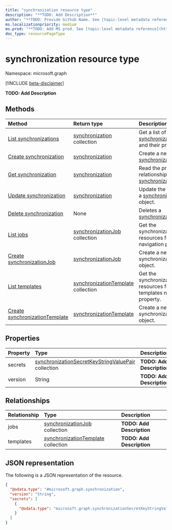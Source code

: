 ```yaml
---
title: "synchronization resource type"
description: "**TODO: Add Description**"
author: "**TODO: Provide Github Name. See [topic-level metadata reference](https://msgo.azurewebsites.net/add/document/guidelines/metadata.html#topic-level-metadata)**"
ms.localizationpriority: medium
ms.prod: "**TODO: Add MS prod. See [topic-level metadata reference](https://msgo.azurewebsites.net/add/document/guidelines/metadata.html#topic-level-metadata)**"
doc_type: resourcePageType
---
```


# synchronization resource type

Namespace: microsoft.graph

[!INCLUDE [beta-disclaimer](../../includes/beta-disclaimer.md)]

**TODO: Add Description**

## Methods
|Method|Return type|Description|
|:---|:---|:---|
|[List synchronizations](../api/synchronization-synchronization-list.md)|[synchronization](../resources/synchronization-synchronization.md) collection|Get a list of the [synchronization](../resources/synchronization-synchronization.md) objects and their properties.|
|[Create synchronization](../api/serviceprincipal-post-synchronization.md)|[synchronization](../resources/synchronization-synchronization.md)|Create a new [synchronization](../resources/synchronization-synchronization.md) object.|
|[Get synchronization](../api/synchronization-synchronization-get.md)|[synchronization](../resources/synchronization-synchronization.md)|Read the properties and relationships of a [synchronization](../resources/synchronization-synchronization.md) object.|
|[Update synchronization](../api/synchronization-synchronization-update.md)|[synchronization](../resources/synchronization-synchronization.md)|Update the properties of a [synchronization](../resources/synchronization-synchronization.md) object.|
|[Delete synchronization](../api/synchronization-synchronization-delete.md)|None|Deletes a [synchronization](../resources/synchronization-synchronization.md) object.|
|[List jobs](../api/synchronization-synchronization-list-jobs.md)|[synchronizationJob](../resources/synchronization-synchronizationjob.md) collection|Get the synchronizationJob resources from the jobs navigation property.|
|[Create synchronizationJob](../api/synchronization-synchronization-post-jobs.md)|[synchronizationJob](../resources/synchronization-synchronizationjob.md)|Create a new synchronizationJob object.|
|[List templates](../api/synchronization-synchronization-list-templates.md)|[synchronizationTemplate](../resources/synchronization-synchronizationtemplate.md) collection|Get the synchronizationTemplate resources from the templates navigation property.|
|[Create synchronizationTemplate](../api/synchronization-synchronization-post-templates.md)|[synchronizationTemplate](../resources/synchronization-synchronizationtemplate.md)|Create a new synchronizationTemplate object.|

## Properties
|Property|Type|Description|
|:---|:---|:---|
|secrets|[synchronizationSecretKeyStringValuePair](../resources/synchronization-synchronizationsecretkeystringvaluepair.md) collection|**TODO: Add Description**|
|version|String|**TODO: Add Description**|

## Relationships
|Relationship|Type|Description|
|:---|:---|:---|
|jobs|[synchronizationJob](../resources/synchronization-synchronizationjob.md) collection|**TODO: Add Description**|
|templates|[synchronizationTemplate](../resources/synchronization-synchronizationtemplate.md) collection|**TODO: Add Description**|

## JSON representation
The following is a JSON representation of the resource.
<!-- {
  "blockType": "resource",
  "keyProperty": "id",
  "@odata.type": "microsoft.graph.synchronization",
  "openType": false
}
-->
``` json
{
  "@odata.type": "#microsoft.graph.synchronization",
  "version": "String",
  "secrets": [
    {
      "@odata.type": "microsoft.graph.synchronizationSecretKeyStringValuePair"
    }
  ]
}
```

